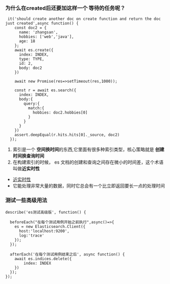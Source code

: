 ###  为什么在created后还要加这样一个 等待的任务呢？

```
 it('should create another doc on create function and return the doc just created',async function() {
    const doc2 = {
      name: 'zhangsan',
      hobbies: ['web','java'],
      age: 18
    };
    await es.create({
      index: INDEX,
      type: TYPE,
      id: 2,
      body: doc2
    })
   
    await new Promise(res=>setTimeout(res,1000));

    const r = await es.search({
      index: INDEX,
      body:{
        query:{
          match:{
            hobbies: doc2.hobbies[0]
          }
        }
      }
    })
    assert.deepEqual(r.hits.hits[0]._source, doc2)
  });
```

1. 索引是一个 **空间换时间**的东西,它里面有很多种索引类型，核心策略就是 **创建时间换查询时间**
2. 在构建索引的时候， es 文档的创建和查询之间存在微小的时间差，这个术语叫做**近实时性**
  - [近实时性](https://zhuanlan.zhihu.com/p/94915597)
  - 它能处理非常大量的数据，同时它总会有一个比立即返回要长一点的处理时间


### 测试一些高级用法

```
describe('es测试高级版', function() {

  beforeEach("在每个测试用例开始之前执行",async()=>{
    es = new Elasticsearch.Client({
      host:'localhost:9200',
      log:'trace'
    });
  });

  afterEach('在每个测试用例结束之后', async function() {
    await es.indices.delete({
        index: INDEX
    })
  });
});
```